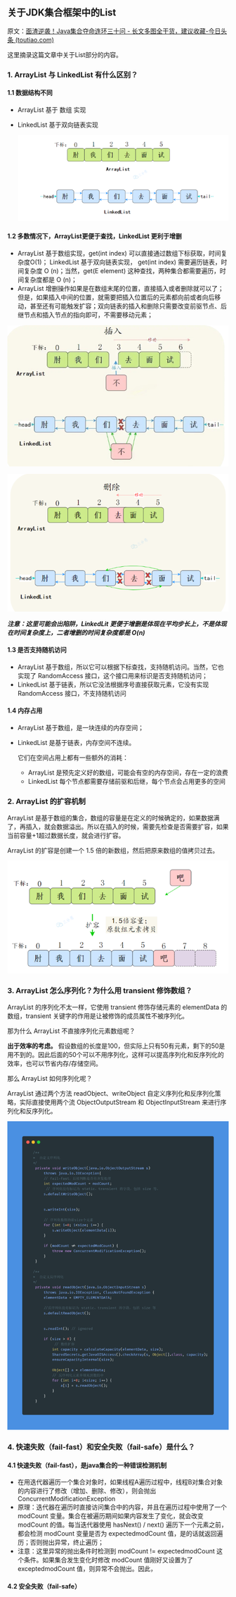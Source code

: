 ## 关于JDK集合框架中的List

原文：[面渣逆袭！Java集合夺命连环三十问 - 长文多图全干货，建议收藏-今日头条 (toutiao.com)](https://www.toutiao.com/article/7213171743022776835/?app=news_article&timestamp=1679466476&use_new_style=1&req_id=20230322142755026AFBFEDBCE88B540A5&group_id=7213171743022776835&share_token=1F8B066D-CD51-411F-A65E-41EBB62470C7&tt_from=weixin&utm_source=weixin&utm_medium=toutiao_ios&utm_campaign=client_share&wxshare_count=1&source=m_redirect)

这里摘录这篇文章中关于List部分的内容。

### 1. ArrayList 与 LinkedList 有什么区别？

#### 1.1 数据结构不同

* ArrayList 基于 数组 实现

* LinkedList 基于双向链表实现

    ![1](.\images\List\1.png)

#### 1.2 多数情况下，ArrayList更便于查找，LinkedList 更利于增删

* ArrayList 基于数组实现，get(int index) 可以直接通过数组下标获取，时间复杂度O(1)； LinkedList 基于双向链表实现， get(int index) 需要遍历链表，时间复杂度 O (n)；当然，get(E element) 这种查找，两种集合都需要遍历，时间复杂度都是  O (n)；
* ArrayList 增删操作如果是在数组末尾的位置，直接插入或者删除就可以了；但是，如果插入中间的位置，就需要把插入位置后的元素都向前或者向后移动，甚至还有可能触发扩容；双向链表的插入和删除只需要改变前驱节点、后继节点和插入节点的指向即可，不需要移动元素；

![2](.\images\List\2.png)

![3](.\images\List\3.png)

***注意：这里可能会出陷阱，LinkedLit 更便于增删是体现在平均步长上，不是体现在时间复杂度上，二者增删的时间复杂度都是 O(n)***

#### 1.3 是否支持随机访问

* ArrayList 基于数组，所以它可以根据下标查找，支持随机访问。当然，它也实现了 RandomAccess 接口，这个接口用来标识是否支持随机访问；
* LinkedList 基于链表，所以它没法根据序号直接获取元素，它没有实现 RandomAccess 接口，不支持随机访问

#### 1.4 内存占用

*  ArrayList 基于数组，是一块连续的内存空间；

* LinkedList 是基于链表，内存空间不连续。

    它们在空间占用上都有一些额外的消耗：

    * ArrayList 是预先定义好的数组，可能会有空的内存空间，存在一定的浪费
    * LinkedList 每个节点都需要存储前驱和后继，每个节点会占用更多的空间

### 2. ArrayList 的扩容机制

ArrayList 是基于数组的集合，数组的容量是在定义的时候确定的，如果数据满了，再插入，就会数据溢出。所以在插入的时候，需要先检查是否需要扩容，如果当前容量+1超过数据长度，就会进行扩容。

ArrayList 的扩容是创建一个 1.5 倍的新数组，然后把原来数组的值拷贝过去。

![4](.\images\List\4.png)

### 3. ArrayList 怎么序列化？为什么用 transient 修饰数组？

ArrayList 的序列化不太一样，它使用 transient 修饰存储元素的 elementData 的数组，transient 关键字的作用是让被修饰的成员属性不被序列化。

那为什么 ArrayList 不直接序列化元素数组呢？

**出于效率的考虑。** 假设数组的长度是100，但实际上只有50有元素，剩下的50是用不到的。因此后面的50个可以不用序列化，这样可以提高序列化和反序列化的效率，也可以节省内存/存储空间。

那么 ArrayList 如何序列化呢？

ArrayList 通过两个方法 readObject、writeObject 自定义序列化和反序列化策略，实际直接使用两个流 ObjectOutputStream 和 ObjectInputStream 来进行序列化和反序列化。

![5](.\images\List\5.png)

### 4. 快速失败（fail-fast）和安全失败（fail-safe）是什么？

#### 4.1 快速失败（fail-fast），是java集合的一种错误检测机制

* 在用迭代器遍历一个集合对象时，如果线程A遍历过程中，线程B对集合对象的内容进行了修改（增加、删除、修改），则会抛出 ConcurrentModificationException
* 原理：迭代器在遍历时直接访问集合中的内容，并且在遍历过程中使用了一个 modCount 变量。集合在被遍历期间如果内容发生了变化，就会改变 modCount 的值。每当迭代器使用 hasNext() / next() 遍历下一个元素之前，都会检测 modCount 变量是否为 expectedmodCount 值，是的话就返回遍历；否则抛出异常，终止遍历；
* 注意：这里异常的抛出条件时检测到 modCount != expectedmodCount 这个条件。如果集合发生变化时修改 modCount 值刚好又设置为了 exceptedmodCount 值，则异常不会抛出。因此，

#### 4.2 安全失败（fail-safe）

